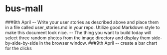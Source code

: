# bus-mall
###8th April 
-- Write your user stories as described above and place them in a file called user_stories.md in your repo. Utilize good Markdown style to make this document look nice.
-- The thing you want to build today will select three random photos from the image directory and display them side-by-side-by-side in the browser window.
###9th April 
-- create a bar chart for the clicks 